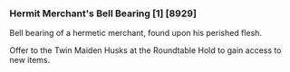 ### Hermit Merchant's Bell Bearing [1] [8929]

Bell bearing of a hermetic merchant, found upon his perished flesh.

Offer to the Twin Maiden Husks at the Roundtable Hold to gain access to new items.